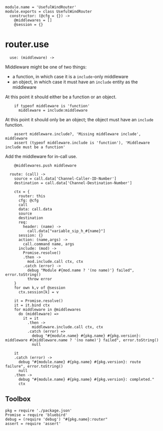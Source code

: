     module.name = 'UsefulWindRouter'
    module.exports = class UsefulWindRouter
      constructor: (@cfg = {}) ->
        @middlewares = []
        @session = {}

router.use
==========

      use: (middleware) ->

Middleware might be one of two things:
- a function, in which case it is a `include`-only middleware
- an object, in which case it must have an `include` entity as the middleware

At this point it should either be a function or an object.

        if typeof middleware is 'function'
          middleware = include:middleware

At this point it should only be an object; the object must have an `include` function.

        assert middleware.include?, 'Missing middleware include', middleware
        assert (typeof middleware.include is 'function'), 'Middleware include must be a function'

Add the middleware for in-call use.

        @middlewares.push middleware

      route: (call) ->
        source = call.data['Channel-Caller-ID-Number']
        destination = call.data['Channel-Destination-Number']

        ctx = {
          router: this
          cfg: @cfg
          call
          data: call.data
          source
          destination
          req:
            header: (name) ->
              call.data["variable_sip_h_#{name}"]
          session: {}
          action: (name,args) ->
            call.command name, args
          include: (mod) ->
            Promise.resolve()
            .then ->
              mod.include.call ctx, ctx
            .catch (error) ->
              debug "Module #{mod.name ? '(no name)'} failed", error.toString()
              throw error
        }
        for own k,v of @session
          ctx.session[k] = v

        it = Promise.resolve()
        it = it.bind ctx
        for middleware in @middlewares
          do (middleware) =>
            it = it
              .then ->
                middleware.include.call ctx, ctx
              .catch (error) =>
                debug "#{module.name} #{pkg.name} #{pkg.version}: middleware #{middleware.name ? '(no name)'} failed", error.toString()
                null

        it
        .catch (error) ->
          debug "#{module.name} #{pkg.name} #{pkg.version}: route failure", error.toString()
          null
        .then ->
          debug "#{module.name} #{pkg.name} #{pkg.version}: completed."
          ctx

Toolbox
-------

    pkg = require './package.json'
    Promise = require 'bluebird'
    debug = (require 'debug') "#{pkg.name}:router"
    assert = require 'assert'
